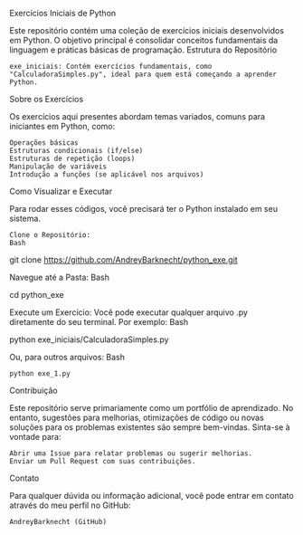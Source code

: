 Exercícios Iniciais de Python

Este repositório contém uma coleção de exercícios iniciais desenvolvidos em Python. O objetivo principal é consolidar conceitos fundamentais da linguagem e práticas básicas de programação.
Estrutura do Repositório

    exe_iniciais: Contém exercícios fundamentais, como "CalculadoraSimples.py", ideal para quem está começando a aprender Python.

Sobre os Exercícios

Os exercícios aqui presentes abordam temas variados, comuns para iniciantes em Python, como:

    Operações básicas
    Estruturas condicionais (if/else)
    Estruturas de repetição (loops)
    Manipulação de variáveis
    Introdução a funções (se aplicável nos arquivos)

Como Visualizar e Executar

Para rodar esses códigos, você precisará ter o Python instalado em seu sistema.

    Clone o Repositório:
    Bash

git clone https://github.com/AndreyBarknecht/python_exe.git

Navegue até a Pasta:
Bash

cd python_exe

Execute um Exercício: Você pode executar qualquer arquivo .py diretamente do seu terminal. Por exemplo:
Bash

python exe_iniciais/CalculadoraSimples.py

Ou, para outros arquivos:
Bash

    python exe_1.py

Contribuição

Este repositório serve primariamente como um portfólio de aprendizado. No entanto, sugestões para melhorias, otimizações de código ou novas soluções para os problemas existentes são sempre bem-vindas. Sinta-se à vontade para:

    Abrir uma Issue para relatar problemas ou sugerir melhorias.
    Enviar um Pull Request com suas contribuições.

Contato

Para qualquer dúvida ou informação adicional, você pode entrar em contato através do meu perfil no GitHub:

    AndreyBarknecht (GitHub)
